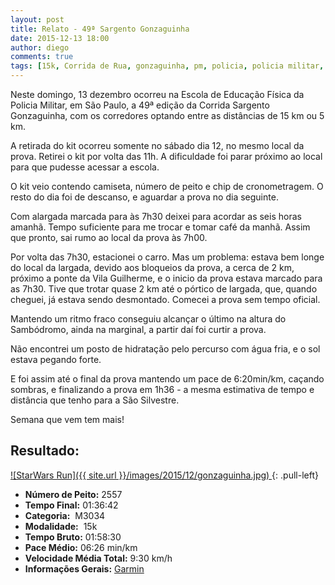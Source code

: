 ```yaml
---
layout: post
title: Relato - 49ª Sargento Gonzaguinha
date: 2015-12-13 18:00
author: diego
comments: true
tags: [15k, Corrida de Rua, gonzaguinha, pm, policia, policia militar, escola, cruzeiro do sul, educação física]
---
```


Neste domingo, 13 dezembro ocorreu na Escola de Educação Física da Policia Militar, em São Paulo, a 49ª edição da Corrida Sargento Gonzaguinha, com os corredores optando entre as distâncias de 15 km ou 5 km.

A retirada do kit ocorreu somente no sábado dia 12, no mesmo local da prova. Retirei o kit por volta das 11h. A dificuldade foi parar próximo ao local para que pudesse acessar a escola.

O kit veio contendo camiseta, número de peito e chip de cronometragem. O resto do dia foi de descanso, e aguardar a prova no dia seguinte.

Com alargada marcada para às 7h30 deixei para acordar as seis horas amanhã. Tempo suficiente para me trocar e tomar café da manhã. Assim que pronto, sai rumo ao local da prova às 7h00.

Por volta das 7h30, estacionei o carro. Mas um problema: estava bem longe do local da largada, devido aos bloqueios da prova, a cerca de 2 km, próximo a ponte da Vila Guilherme, e o inicio da prova estava marcado para as 7h30. Tive que trotar quase 2 km até o pórtico de largada, que, quando cheguei, já estava sendo desmontado. Comecei a prova sem tempo oficial.

Mantendo um ritmo fraco conseguiu alcançar o último na altura do Sambódromo, ainda na marginal, a partir daí foi curtir a prova. 

Não encontrei um posto de hidratação pelo percurso com água fria, e o sol estava pegando forte. 

E foi assim até o final da prova mantendo um pace de 6:20min/km, caçando sombras, e finalizando a prova em 1h36 - a mesma estimativa de tempo e distância que tenho para a São Silvestre. 

Semana que vem tem mais!

## Resultado:

<a href="/images/2015/12/gonzaguinha_big.jpg">
![StarWars Run]({{ site.url }}/images/2015/12/gonzaguinha.jpg)
</a>
{: .pull-left}

* **Número de Peito:** 2557
* **Tempo Final:** 01:36:42
* **Categoria:**  M3034
* **Modalidade:**  15k
* **Tempo Bruto:** 01:58:30
* **Pace Médio:** 06:26 min/km
* **Velocidade Média Total:**  9:30 km/h
* **Informações Gerais:** <a href="https://connect.garmin.com/modern/activity/982279776" target="_blank">Garmin</a>
